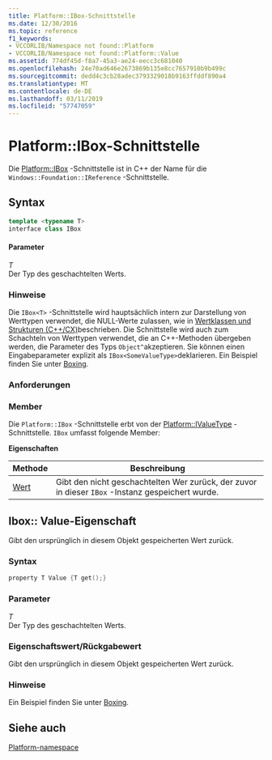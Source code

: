 ```yaml
---
title: Platform::IBox-Schnittstelle
ms.date: 12/30/2016
ms.topic: reference
f1_keywords:
- VCCORLIB/Namespace not found::Platform
- VCCORLIB/Namespace not found::Platform::Value
ms.assetid: 774df45d-f8a7-45a3-ae24-eecc3c681040
ms.openlocfilehash: 24e70ad646e2673869b135e8cc7657910b9b499c
ms.sourcegitcommit: dedd4c3cb28adec3793329018b9163ffddf890a4
ms.translationtype: MT
ms.contentlocale: de-DE
ms.lasthandoff: 03/11/2019
ms.locfileid: "57747059"
---
```

# <a name="platformibox-interface"></a>Platform::IBox-Schnittstelle

Die [Platform::IBox](../cppcx/platform-ibox-interface.md) -Schnittstelle ist in C++ der Name für die `Windows::Foundation::IReference` -Schnittstelle.

## <a name="syntax"></a>Syntax

```cpp
template <typename T>
interface class IBox
```

#### <a name="parameters"></a>Parameter

*T*<br/>
Der Typ des geschachtelten Werts.

### <a name="remarks"></a>Hinweise

Die `IBox<T>` -Schnittstelle wird hauptsächlich intern zur Darstellung von Werttypen verwendet, die NULL-Werte zulassen, wie in [Wertklassen und Strukturen (C++/CX)](../cppcx/value-classes-and-structs-c-cx.md)beschrieben. Die Schnittstelle wird auch zum Schachteln von Werttypen verwendet, die an C++-Methoden übergeben werden, die Parameter des Typs `Object^`akzeptieren. Sie können einen Eingabeparameter explizit als `IBox<SomeValueType>`deklarieren. Ein Beispiel finden Sie unter [Boxing](../cppcx/boxing-c-cx.md).

### <a name="requirements"></a>Anforderungen

### <a name="members"></a>Member

Die `Platform::IBox` -Schnittstelle erbt von der [Platform::IValueType](../cppcx/platform-ivaluetype-interface.md) -Schnittstelle. `IBox` umfasst folgende Member:

**Eigenschaften**

|Methode|Beschreibung|
|------------|-----------------|
|[Wert](#value)|Gibt den nicht geschachtelten Wer zurück, der zuvor in dieser `IBox` -Instanz gespeichert wurde.|

## <a name="value"></a> Ibox:: Value-Eigenschaft

Gibt den ursprünglich in diesem Objekt gespeicherten Wert zurück.

### <a name="syntax"></a>Syntax

```cpp
property T Value {T get();}
```

### <a name="parameters"></a>Parameter

*T*<br/>
Der Typ des geschachtelten Werts.

### <a name="property-valuereturn-value"></a>Eigenschaftswert/Rückgabewert

Gibt den ursprünglich in diesem Objekt gespeicherten Wert zurück.

### <a name="remarks"></a>Hinweise

Ein Beispiel finden Sie unter [Boxing](../cppcx/boxing-c-cx.md).

## <a name="see-also"></a>Siehe auch

[Platform-namespace](../cppcx/platform-namespace-c-cx.md)

